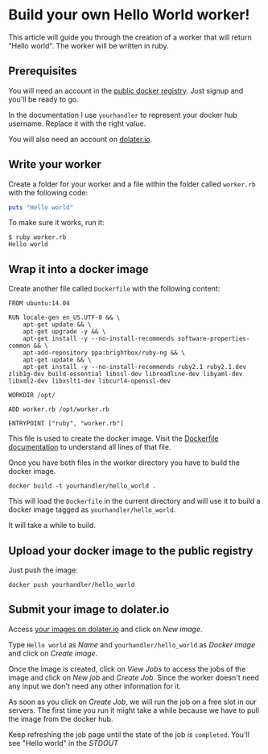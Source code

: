 # Build your own Hello World worker!

This article will guide you through the creation of a worker that will return "Hello world". The worker will be written in ruby.

## Prerequisites

You will need an account in the [public docker registry](https://hub.docker.com/). Just signup and you'll be ready to go.

In the documentation I use `yourhandler` to represent your docker hub username. Replace it with the right value.

You will also need an account on [dolater.io](http://dolater.io).

## Write your worker

Create a folder for your worker and a file within the folder called `worker.rb` with the following code:

```ruby
puts "Hello world"
```

To make sure it works, run it:

```
$ ruby worker.rb
Hello world
```

## Wrap it into a docker image

Create another file called `Dockerfile` with the following content:

```
FROM ubuntu:14.04

RUN locale-gen en_US.UTF-8 && \
    apt-get update && \
    apt-get upgrade -y && \
    apt-get install -y --no-install-recommends software-properties-common && \
    apt-add-repository ppa:brightbox/ruby-ng && \
    apt-get update && \
    apt-get install -y --no-install-recommends ruby2.1 ruby2.1.dev zlib1g-dev build-essential libssl-dev libreadline-dev libyaml-dev libxml2-dev libxslt1-dev libcurl4-openssl-dev

WORKDIR /opt/

ADD worker.rb /opt/worker.rb

ENTRYPOINT ["ruby", "worker.rb"]
```

This file is used to create the docker image. Visit the [Dockerfile documentation](http://docs.docker.com/reference/builder/) to understand all lines of that file.

Once you have both files in the worker directory you have to build the docker image.

```
docker build -t yourhandler/hello_world .
```

This will load the `Dockerfile` in the current directory and will use it to build a docker image tagged as `yourhandler/hello_world`.

It will take a while to build.

## Upload your docker image to the public registry

Just push the image:

```
docker push yourhandler/hello_world
```

## Submit your image to dolater.io

Access [your images on dolater.io](http://dolater.io/admin/images) and click on _New image_.

Type `Hello world` as _Name_ and `yourhandler/hello_world` as _Docker image_ and click on _Create image_.

Once the image is created, click on _View Jobs_ to access the jobs of the image and click on _New job_ and _Create Job_. Since the worker doesn't need any input we don't need any other information for it.

As soon as you click on _Create Job_, we will run the job on a free slot in our servers. The first time you run it might take a while because we have to pull the image from the docker hub.

Keep refreshing the job page until the state of the job is `completed`. You'll see "Hello world" in the _STDOUT_
